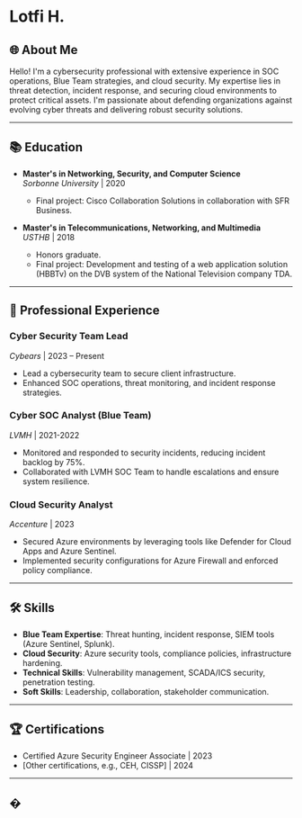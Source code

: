 # Lotfi H.

## 🌐 **About Me**
Hello! I'm a cybersecurity professional with extensive experience in SOC operations, Blue Team strategies, and cloud security. My expertise lies in threat detection, incident response, and securing cloud environments to protect critical assets. I'm passionate about defending organizations against evolving cyber threats and delivering robust security solutions.

---

## 📚 **Education**
- **Master's in Networking, Security, and Computer Science**  
  *Sorbonne University* | 2020  
  - Final project: Cisco Collaboration Solutions in collaboration with SFR Business.

- **Master's in Telecommunications, Networking, and Multimedia**  
  *USTHB* | 2018
  - Honors graduate.  
  - Final project: Development and testing of a web application solution (HBBTv) on the DVB system of the National Television company TDA.

---

## 💼 **Professional Experience**
### **Cyber Security Team Lead**  
*Cybears* | 2023 – Present  
- Lead a cybersecurity team to secure client infrastructure.  
- Enhanced SOC operations, threat monitoring, and incident response strategies.

### **Cyber SOC Analyst (Blue Team)**  
*LVMH* | 2021-2022  
- Monitored and responded to security incidents, reducing incident backlog by 75%.  
- Collaborated with LVMH SOC Team to handle escalations and ensure system resilience.

### **Cloud Security Analyst**  
*Accenture* | 2023  
- Secured Azure environments by leveraging tools like Defender for Cloud Apps and Azure Sentinel.  
- Implemented security configurations for Azure Firewall and enforced policy compliance.  

---

## 🛠 **Skills**
- **Blue Team Expertise**: Threat hunting, incident response, SIEM tools (Azure Sentinel, Splunk).  
- **Cloud Security**: Azure security tools, compliance policies, infrastructure hardening.  
- **Technical Skills**: Vulnerability management, SCADA/ICS security, penetration testing.  
- **Soft Skills**: Leadership, collaboration, stakeholder communication.  

---

## 🏆 **Certifications**
- Certified Azure Security Engineer Associate | 2023  
- [Other certifications, e.g., CEH, CISSP] | 2024  

---

## �
